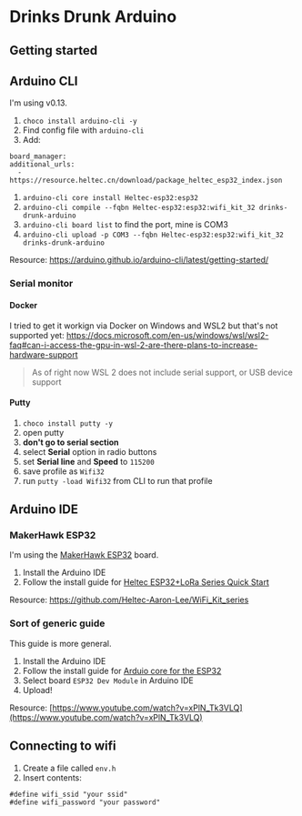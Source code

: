 # Drinks Drunk Arduino

## Getting started

## Arduino CLI

I'm using v0.13.

1. `choco install arduino-cli -y`
1. Find config file with `arduino-cli`
1. Add:
  ```
board_manager:
  additional_urls:
    - https://resource.heltec.cn/download/package_heltec_esp32_index.json
  ```
1. `arduino-cli core install Heltec-esp32:esp32`
1. `arduino-cli compile --fqbn Heltec-esp32:esp32:wifi_kit_32 drinks-drunk-arduino`
1. `arduino-cli board list` to find the port, mine is COM3
1. `arduino-cli upload -p COM3 --fqbn Heltec-esp32:esp32:wifi_kit_32 drinks-drunk-arduino`

Resource: https://arduino.github.io/arduino-cli/latest/getting-started/

### Serial monitor

#### Docker

I tried to get it workign via Docker on Windows and WSL2 but that's not supported yet: https://docs.microsoft.com/en-us/windows/wsl/wsl2-faq#can-i-access-the-gpu-in-wsl-2-are-there-plans-to-increase-hardware-support

> As of right now WSL 2 does not include serial support, or USB device support

#### Putty

1. `choco install putty -y`
1. open putty
1. **don't go to serial section**
1. select **Serial** option in radio buttons
1. set **Serial line** and **Speed** to `115200`
1. save profile as `Wifi32`
1. run `putty -load Wifi32` from CLI to run that profile

## Arduino IDE

### MakerHawk ESP32

I'm using the [MakerHawk ESP32](https://www.amazon.co.uk/MakerHawk-Development-0-96inch-Display-Compatible/dp/B076P8GRWV) board.

1. Install the Arduino IDE
1. Follow the install guide for [Heltec ESP32+LoRa Series Quick Start](https://heltec-automation-docs.readthedocs.io/en/latest/esp32/quick_start.html)

Resource: https://github.com/Heltec-Aaron-Lee/WiFi_Kit_series

### Sort of generic guide

This guide is more general.

1. Install the Arduino IDE
1. Follow the install guide for [Arduio core for the ESP32](https://github.com/espressif/arduino-esp32)
1. Select board `ESP32 Dev Module` in Arduino IDE
1. Upload!

Resource: [https://www.youtube.com/watch?v=xPlN_Tk3VLQ](https://www.youtube.com/watch?v=xPlN_Tk3VLQ)

## Connecting to wifi

1. Create a file called `env.h`
1. Insert contents:
  ```
#define wifi_ssid "your ssid"
#define wifi_password "your password"
  ```
